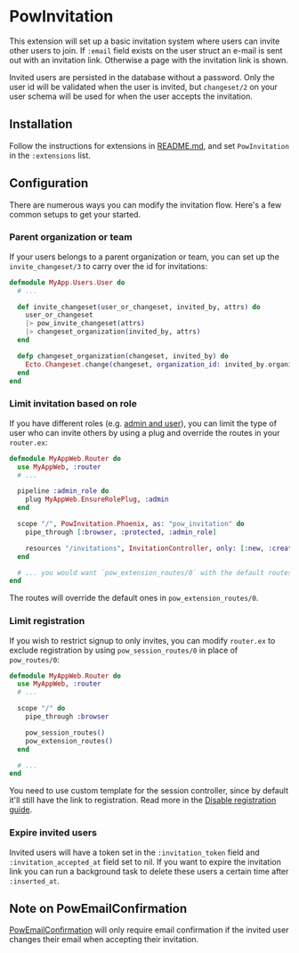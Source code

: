 # PowInvitation

This extension will set up a basic invitation system where users can invite other users to join. If `:email` field exists on the user struct an e-mail is sent out with an invitation link. Otherwise a page with the invitation link is shown.

Invited users are persisted in the database without a password. Only the user id will be validated when the user is invited, but `changeset/2` on your user schema will be used for when the user accepts the invitation.

## Installation

Follow the instructions for extensions in [README.md](../../../README.md), and set `PowInvitation` in the `:extensions` list.

## Configuration

There are numerous ways you can modify the invitation flow. Here's a few common setups to get your started.

### Parent organization or team

If your users belongs to a parent organization or team, you can set up the `invite_changeset/3` to carry over the id for invitations:

```elixir
defmodule MyApp.Users.User do
  # ...

  def invite_changeset(user_or_changeset, invited_by, attrs) do
    user_or_changeset
    |> pow_invite_changeset(attrs)
    |> changeset_organization(invited_by, attrs)
  end

  defp changeset_organization(changeset, invited_by) do
    Ecto.Changeset.change(changeset, organization_id: invited_by.organization_id)
  end
end
```

### Limit invitation based on role

If you have different roles (e.g. [admin and user](../../../guides/USER_ROLES.md)), you can limit the type of user who can invite others by using a plug and override the routes in your `router.ex`:

```elixir
defmodule MyAppWeb.Router do
  use MyAppWeb, :router
  # ...

  pipeline :admin_role do
    plug MyAppWeb.EnsureRolePlug, :admin
  end

  scope "/", PowInvitation.Phoenix, as: "pow_invitation" do
    pipe_through [:browser, :protected, :admin_role]

    resources "/invitations", InvitationController, only: [:new, :create, :show]
  end

  # ... you would want `pow_extension_routes/0` with the default routes to be after this
end
```

The routes will override the default ones in `pow_extension_routes/0`.

### Limit registration

If you wish to restrict signup to only invites, you can modify `router.ex` to exclude registration by using `pow_session_routes/0` in place of `pow_routes/0`:

```elixir
defmodule MyAppWeb.Router do
  use MyAppWeb, :router
  # ...

  scope "/" do
    pipe_through :browser

    pow_session_routes()
    pow_extension_routes()
  end

  # ...
end
```

You need to  use custom template for the session controller, since by default it'll still have the link to registration. Read more in the [Disable registration guide](../../../guides/DISABLE_REGISTRATION.md).

### Expire invited users

Invited users will have a token set in the `:invitation_token` field and `:invitation_accepted_at` field set to nil. If you want to expire the invitation link you can run a background task to delete these users a certain time after `:inserted_at`.

## Note on PowEmailConfirmation

[PowEmailConfirmation](../email_confirmation/README.md) will only require email confirmation if the invited user changes their email when accepting their invitation.
